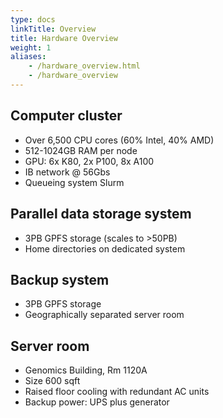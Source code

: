 ```yaml
---
type: docs
linkTitle: Overview
title: Hardware Overview
weight: 1
aliases:
    - /hardware_overview.html
    - /hardware_overview
---
```



## Computer cluster

* Over 6,500 CPU cores (60% Intel, 40% AMD)
* 512-1024GB RAM per node
* GPU: 6x K80, 2x P100, 8x A100 
* IB network @ 56Gbs
* Queueing system Slurm

## Parallel data storage system

* 3PB GPFS storage (scales to >50PB)
* Home directories on dedicated system


## Backup system

* 3PB GPFS storage
* Geographically separated server room

## Server room

* Genomics Building, Rm 1120A
* Size 600 sqft
* Raised floor cooling with redundant AC units 
* Backup power: UPS plus generator

